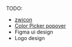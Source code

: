 TODO:

- [zwicon](https://www.zwicon.com/cheatsheet.html)
- [Color Picker popover](https://casesandberg.github.io/react-color/#examples)
- Figma ui design
- Logo design
